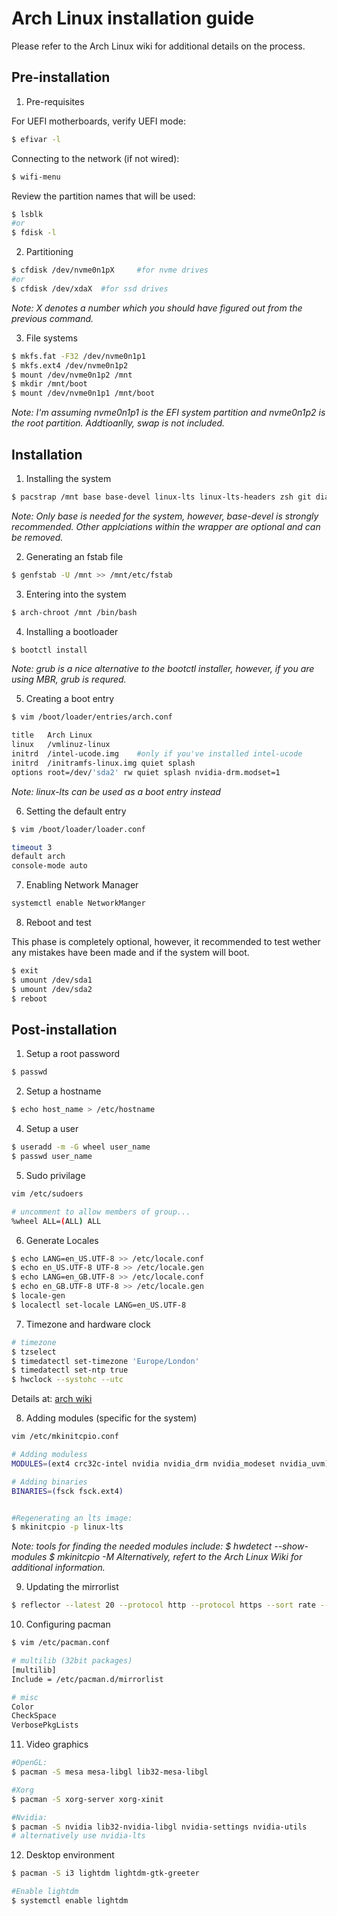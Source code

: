 # Arch Linux installation guide

Please refer to the Arch Linux wiki for additional details on the process.

## Pre-installation  

1. Pre-requisites 

For UEFI motherboards, verify UEFI mode:
```bash
$ efivar -l
```

Connecting to the network (if not wired):
```bash
$ wifi-menu
```

Review the partition names that will be used: 
```bash
$ lsblk
#or
$ fdisk -l
```

2. Partitioning

```bash
$ cfdisk /dev/nvme0n1pX 	#for nvme drives 
#or
$ cfdisk /dev/xdaX	#for ssd drives 
```
*Note:* _X denotes a number which you should have figured out from the previous command._

3. File systems

```bash
$ mkfs.fat -F32 /dev/nvme0n1p1
$ mkfs.ext4 /dev/nvme0n1p2
$ mount /dev/nvme0n1p2 /mnt
$ mkdir /mnt/boot
$ mount /dev/nvme0n1p1 /mnt/boot
```

*Note: I'm assuming nvme0n1p1 is the EFI system partition and nvme0n1p2 is the root partition. Addtioanlly, swap is not included.*

## Installation

1. Installing the system 

```bash
$ pacstrap /mnt base base-devel linux-lts linux-lts-headers zsh git dialog wpa_supplicant iw vim linux-firmware e2fsprogs exfatprogs ntfs-3g
```

*Note: Only base is needed for the system, however, base-devel is strongly recommended. Other applciations within the wrapper are optional and can be removed.*

2. Generating an fstab file

```bash
$ genfstab -U /mnt >> /mnt/etc/fstab
```

3. Entering into the system 

```bash
$ arch-chroot /mnt /bin/bash
```

4. Installing a bootloader

```bash
$ bootctl install
```

*Note: grub is a nice alternative to the bootctl installer, however, if you are using MBR, grub is requred.*

5. Creating a boot entry

```bash
$ vim /boot/loader/entries/arch.conf

title 	Arch Linux
linux 	/vmlinuz-linux
initrd  /intel-ucode.img	#only if you've installed intel-ucode
initrd	/initramfs-linux.img quiet splash
options root=/dev/'sda2' rw quiet splash nvidia-drm.modset=1
```

*Note: linux-lts can be used as a boot entry instead* 

6. Setting the default entry

```bash
$ vim /boot/loader/loader.conf

timeout 3
default arch
console-mode auto
```

7. Enabling Network Manager

```bash
systemctl enable NetworkManger
```

8. Reboot and test

This phase is completely optional, however, it recommended to test wether any mistakes have been made and if the system will boot.

```bash
$ exit
$ umount /dev/sda1
$ umount /dev/sda2
$ reboot
```

## Post-installation

1. Setup a root password
```bash 
$ passwd
```

2. Setup a hostname
```bash 
$ echo host_name > /etc/hostname
```

4. Setup a user
```bash 
$ useradd -m -G wheel user_name
$ passwd user_name
```

5. Sudo privilage 
```bash 
vim /etc/sudoers

# uncomment to allow members of group...
%wheel ALL=(ALL) ALL
```

6. Generate Locales
```bash 
$ echo LANG=en_US.UTF-8 >> /etc/locale.conf
$ echo en_US.UTF-8 UTF-8 >> /etc/locale.gen
$ echo LANG=en_GB.UTF-8 >> /etc/locale.conf
$ echo en_GB.UTF-8 UTF-8 >> /etc/locale.gen
$ locale-gen
$ localectl set-locale LANG=en_US.UTF-8
```

7. Timezone and hardware clock
```bash 
# timezone
$ tzselect
$ timedatectl set-timezone 'Europe/London'
$ timedatectl set-ntp true
$ hwclock --systohc --utc
```

Details at: [arch wiki](https://wiki.archlinux.org/index.php/Network_Time_Protocol_daemon)


8. Adding modules (specific for the system)
```bash 
vim /etc/mkinitcpio.conf

# Adding moduless
MODULES=(ext4 crc32c-intel nvidia nvidia_drm nvidia_modeset nvidia_uvm)

# Adding binaries
BINARIES=(fsck fsck.ext4)


#Regenerating an lts image:
$ mkinitcpio -p linux-lts
```
*Note: tools for finding the needed modules include: 
$ hwdetect --show-modules
$ mkinitcpio -M
Alternatively, refert to the Arch Linux Wiki for additional information.*

9. Updating the mirrorlist

```bash
$ reflector --latest 20 --protocol http --protocol https --sort rate --save /etc/pacman.d/mirrorlist
```

10. Configuring pacman

```bash
$ vim /etc/pacman.conf

# multilib (32bit packages)
[multilib]
Include = /etc/pacman.d/mirrorlist

# misc
Color
CheckSpace
VerbosePkgLists
```

11. Video graphics

```bash
#OpenGL:
$ pacman -S mesa mesa-libgl lib32-mesa-libgl 

#Xorg
$ pacman -S xorg-server xorg-xinit

#Nvidia:
$ pacman -S nvidia lib32-nvidia-libgl nvidia-settings nvidia-utils
# alternatively use nvidia-lts
```

12. Desktop environment

```bash
$ pacman -S i3 lightdm lightdm-gtk-greeter

#Enable lightdm
$ systemctl enable lightdm 
```
